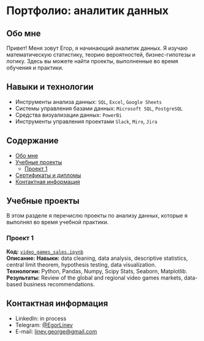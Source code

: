 # Портфолио: аналитик данных

## Обо мне 

Привет! Меня зовут Егор, я начинающий аналитик данных. 
Я изучаю математическую статистику, теорию вероятностей, бизнес-гипотезы и логику. 
Здесь вы можете найти проекты, выполненные во время обучения и практики.
<br>

## Навыки и технологии
- Инструменты анализа данных: ``SQL``, ``Excel``, ``Google Sheets``
- Системы управления базами данных: ``Microsoft SQL``, ``PostgreSQL``
- Средства визуализации данных: ``PowerBi``
- Инструменты управления проектами ``Slack``, ``Miro``, ``Jira``
  
## Содержание
- [Обо мне](#обо-мне)
- [Учебные проекты](#учебные-проекты)  
	+ [Проект 1](#проект-1)
- [Сертификаты и дипломы](#сертификаты-и-дипломы)
- [Контактная информация](#контактная-информация)
 
## Учебные проекты
В этом разделе я перечислю проекты по анализу данных, которые я выполнял во время учебной практики.

### Проект 1
**Код:** [`video_games_sales.ipynb`](ссылка)    
**Описание:** 
**Навыки:** data cleaning, data analysis, descriptive statistics, central limit theorem, hypothesis testing, data visualization.  
**Технологии:** Python, Pandas, Numpy, Scipy Stats, Seaborn, Matplotlib.  
**Результаты:** Review of the global and regional video games markets, data-based business recommendations.  

## Контактная информация
- LinkedIn:  in process
- Telegram: [@EgorLinev](https://t.me/EgorLinev)
- E-mail: linev.george@gmail.com

